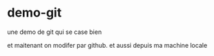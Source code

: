 # demo-git
une demo de git qui se case bien  

et maitenant on modifer par github.
et aussi depuis ma machine locale

